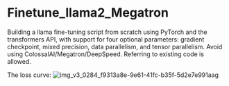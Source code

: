 # Finetune_llama2_Megatron

Building a llama fine-tuning script from scratch using PyTorch and the transformers API, with support for four optional parameters: gradient checkpoint, mixed precision, data parallelism, and tensor parallelism. Avoid using ColossalAI/Megatron/DeepSpeed. Referring to existing code is allowed.

The loss curve:
![img_v3_0284_f9313a8e-9e61-41fc-b35f-5d2e7e991aag](https://github.com/wangbluo/Finetune_llama2_Megatron/assets/32676639/14245e6c-8b3a-43c4-93d4-356951606a95)
